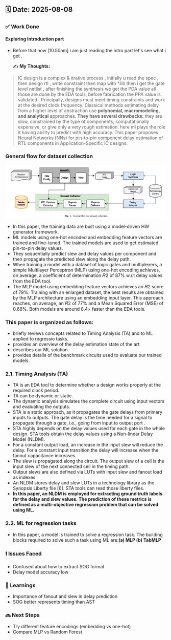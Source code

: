 
## 🗓️ Date: 2025-08-08

### ✅ Work Done
####  Exploring Introduction part

- Before that now [10.50am] i am just reading the intro part let's see what i get .
  
  ✍️ **My Thoughts:**  
>  IC design is a complex & itrative process , initially u read the spec , then design rtl , write constraint then map with *.lib then i get the gate level netlist , after finishing the synthesis we get the PDA value all those are done by the EDA tools, before fabrication the PPA value is validated .  Principally, designs must meet timing constraints and work at the desired clock frequency.
>  Classical methods estimating delay from a higher level of abstraction use **polynomial, macromodeling, and analytical** approaches.
> **They have several drawbacks:** they are slow, constrained by the type of components, computationally expensive, or give only a very rough estimation.
> here ml plays the role it having ability to predict with high accuracy.
> This paper proposes Neural Networks (NNs) for pin-to-pin component delay estimation of RTL components in Application-Specific IC designs.

###    General flow for dataset collection
![General flow for dataset collection](../image/General_flow_for_dataset_collection.png)
-  In this paper, the training data are built using a model-driven HW generator framework.
-  ML models using one-hot encoded and embedding feature vectors are trained and fine-tuned. The trained models are used to get estimated pin-to-pin delay values. 
- They sequentially predict slew and delay values per component and then propagate the predicted slew along the delay path.
-  When training a model with a dataset of logic gates and multiplexers, a simple Multilayer Perceptron (MLP) using one-hot encoding achieves, on average, a coefficient of determination 𝑅2 of 87% w.r.t delay values from the EDA tool.
-   The MLP model using embedding feature vectors achieves an 𝑅2 score of 79%. Training with an enlarged dataset, the best results are obtained by the MLP architecture using an embedding input layer. This approach reaches, on average, an 𝑅2 of 77% and a Mean Squared Error (MSE) of
0.68%. Both models are around 8.4× faster than the EDA tools.

###  This paper is organized as follows:
- briefly reviews concepts related to Timing Analysis (TA) and to ML applied to regressio tasks. 
- provides an overview of the delay estimation state of the art
- describes our ML solution.
-  provides details of the benchmark circuits used to evaluate our trained models.

### 2.1.  Timing Analysis (TA)
- TA is an EDA tool to determine whether a design works properly at the required clock period.
-  TA can be dynamic or static.
-  The dynamic analysis simulates the complete circuit using input vectors and evaluating the outputs.
-  STA is a static approach, as it propagates the gate delays from primary inputs to outputs. The gate delay is the time needed for a signal to propagate through a gate, i.e., going from input to output port .
-  STA highly depends on the delay values used for each gate in the whole design. STA tools obtain the delay values using a Non-linear Delay Model (NLDM).
-  For a constant output load, an increase in the input slew will reduce the delay. For a constant input transition,the delay will increase when the fanout capacitance increases.
-  The slew is propagated along the circuit. The output slew of a cell is the input
 slew of the next connected cell in the timing path.
- Output slews are also defined via LUTs with input slew and fanout load as indexes.
- An NLDM stores delay and slew LUTs in a technology library as the Synopsis
 Liberty file [6]. STA tools can read those liberty files.
- **In this paper, an NLDM is employed for extracting ground truth
 labels for the delay and slew values. The prediction of these metrics
 is defined as a multi-objective regression problem that can be solved
 using ML.**

### 2.2. ML for regression tasks
- In this paper, a model is trained to solve a regression task. The building blocks required to solve such a task using ML are:**(a) MLP (b) TabMLP**

### ❗ Issues Faced
- Confused about how to extract SOG format
- Delay model accuracy low

### 📝 Learnings
- Importance of fanout and slew in delay prediction
- SOG better represents timing than AST

### 🔜 Next Steps
- Try different feature encodings (embedding vs one-hot)
- Compare MLP vs Random Forest

